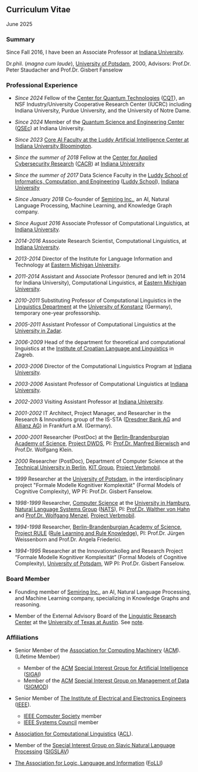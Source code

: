 ## Curriculum Vitae

June 2025


### Summary

Since Fall 2016, I have been an Associate Professor at [Indiana University].

Dr.phil. (*magna cum laude*), [University of Potsdam](http://www.uni-potsdam.de/), 2000, Advisors: Prof.Dr. Peter Staudacher and Prof.Dr. Gisbert Fanselow


### Professional Experience

- *Since 2024* Fellow of the [Center for Quantum Technologies](https://www.purdue.edu/cqt/) ([CQT](https://www.purdue.edu/cqt/)), an NSF Industry/University Cooperative Research Center (IUCRC) including Indiana University, Purdue University, and the University of Notre Dame.

- *Since 2024* Member of the [Quantum Science and Engineering Center](https://qsec.indiana.edu/) ([QSEc](https://qsec.indiana.edu/)) at Indiana University.

- *Since 2023* [Core AI Faculty at the Luddy Artificial Intelligence Center at Indiana University Bloomington](https://ai.luddy.indiana.edu/people/core-ai-faculty.html).

- *Since the summer of 2018* Fellow at the [Center for Applied Cybersecurity Research](https://cacr.iu.edu/) ([CACR](https://cacr.iu.edu/)) at [Indiana University]

- *Since the summer of 2017* Data Science Faculty in the [Luddy School of Informatics, Computation, and Engineering](https://sice.indiana.edu/) ([Luddy School](https://luddy.indiana.edu/)), [Indiana University]

- *Since January 2018* Co-founder of [Semiring Inc.], an AI, Natural Language Processing, Machine Learning, and Knowledge Graph company.

- *Since August 2016* Associate Professor of Computational Linguistics, at [Indiana University].

- *2014-2016* Associate Research Scientist, Computational Linguistics, at [Indiana University].

- *2013-2014* Director of the Institute for Language Information and Technology at [Eastern Michigan University](http://www.emich.edu/).

- *2011-2014* Assistant and Associate Professor (tenured and left in 2014 for Indiana University), Computational Linguistics, at [Eastern Michigan University](http://www.emich.edu/).

- *2010-2011* Substituting Professor of Computational Linguistics in the [Linguistics Department](http://ling.uni-konstanz.de/) at the [University of Konstanz](http://www.uni-konstanz.de/) (Germany), temporary one-year professorship.

- *2005-2011* Assistant Professor of Computational Linguistics at the [University in Zadar](http://www.unizd.hr/).

- *2006-2009* Head of the department for theoretical and computational linguistics at the [Institute of Croatian Language and Linguistics](http://www.ihjj.hr/) in Zagreb.

- *2003-2006* Director of the Computational Linguistics Program at [Indiana University].

- *2003-2006* Assistant Professor of Computational Linguistics at [Indiana University].

- *2002-2003* Visiting Assistant Professor at [Indiana University].

- *2001-2002* IT Architect, Project Manager, and Researcher in the Research &amp; Innovations group of the IS-STA ([Dresdner Bank AG](http://www.dresdner-bank.de/) and [Allianz AG](https://www.allianz.de/)) in Frankfurt a.M. (Germany).

- *2000-2001* Researcher (PostDoc) at the [Berlin-Brandenburgian Academy of Science](http://www.bbaw.de/), [Project DWDS](http://www.dwds.de/), PI: [Prof.Dr. Manfred Bierwisch](http://de.wikipedia.org/wiki/Manfred_Bierwisch) and Prof.Dr. Wolfgang Klein.

- *2000* Researcher (PostDoc), Department of Computer Science at the [Technical University in Berlin](http://www.tu-berlin.de/), [KIT Group](http://flp.cs.tu-berlin.de/kit/), [Project Verbmobil](http://verbmobil.dfki.de/).

- *1999* Researcher at the [University of Potsdam], in the interdisciplinary project "Formale Modelle Kognitiver Komplexit&auml;t" (Formal Models of Cognitive Complexity), WP PI: Prof.Dr. Gisbert Fanselow.

- *1998-1999* Researcher, [Computer Science](http://www.informatik.uni-hamburg.de/) at the [University in Hamburg](http://www.uni-hamburg.de/), [Natural Language Systems Group](http://nats-www.informatik.uni-hamburg.de/Main/WebHome) ([NATS](http://nats-www.informatik.uni-hamburg.de/Main/WebHome)), PI: [Prof.Dr. Walther von Hahn](http://www1.uni-hamburg.de/slm/ifg1/Personal/Hahn_von/GermHome.html) and [Prof.Dr. Wolfgang Menzel](http://nats-www.informatik.uni-hamburg.de/WolfgangMenzel), [Project Verbmobil](http://verbmobil.dfki.de/).

- *1994-1998* Researcher, [Berlin-Brandenburgian Academy of Science](http://www.bbaw.de/), [Project RULE](http://rule.bbaw.de/) ([Rule Learning and Rule Knowledge](http://rule.bbaw.de/)), PI: Prof.Dr. J&uuml;rgen Weissenborn and Prof.Dr. Angela Friederici.

- *1994-1995* Researcher at the Innovationskolleg and Research Project &ldquo;Formale Modelle Kognitiver Komplexit&auml;t&rdquo; (Formal Models of Cognitive Complexity), [University of Potsdam](http://www.uni-potsdam.de/), WP PI: Prof.Dr. Gisbert Fanselow.




### Board Member

- Founding member of [Semiring Inc.], an AI, Natural Language Processing, and Machine Learning company, specializing in Knowledge Graphs and reasoning.

- Member of the External Advisory Board of the [Linguistic Research Center](https://liberalarts.utexas.edu/lrc/) at the [University of Texas at Austin](http://www.utexas.edu/). See [note](https://liberalarts.utexas.edu/lrc/news/article.php?id=11585).



### Affiliations

- Senior Member of the [Association for Computing Machinery](http://www.acm.org/) ([ACM](http://www.acm.org/)). (Lifetime Member)
   - Member of the [ACM](http://www.acm.org/) [Special Interest Group for Artificial Intelligence](http://sigai.acm.org/) ([SIGAI](http://sigai.acm.org/))
   - Member of the [ACM](http://www.acm.org/) [Special Interest Group on Management of Data](https://sigmod.org/) ([SIGMOD](https://sigmod.org/))

- Senior Member of [The Institute of Electrical and Electronics Engineers](http://www.ieee.org/) ([IEEE](http://www.ieee.org/)).
   - [IEEE Computer Society](https://www.computer.org/) member
   - [IEEE Systems Council](https://ieeesystemscouncil.org/) member

- [Association for Computational Linguistics](http://www.aclweb.org/) ([ACL](http://www.aclweb.org/)).
- Member of the [Special Interest Group on Slavic Natural Language Processing](http://sigslav.cs.helsinki.fi/membership.html) ([SIGSLAV](http://sigslav.cs.helsinki.fi/membership.html))

- [The Association for Logic, Language and Information](http://www.folli.info/) ([FoLLI](http://www.folli.info/))



[Indiana University]: http://www.iub.edu/ "Indiana University at Bloomington"
[Indiana University at Bloomington]: http://www.iub.edu/ "Indiana University at Bloomington"
[Semiring Inc.]: https://semiring.com/ "Semiring Inc."
[University of Potsdam]: http://www.uni-potsdam.de/ "University of Potsdam"
[Department of Linguistics]: http://www.indiana.edu/~lingdept/ "Indiana University, Linguistics Department"
